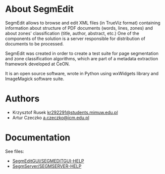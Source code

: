 About SegmEdit
==============

SegmEdit allows to browse and edit XML files (in TrueViz format) containing
information about structure of PDF documents (words, lines, zones) and about
zones' classification (title, author, abstract, etc.) One of the components
of the solution is a server responsible for distribution of documents to be
processed.

SegmEdit was created in order to create a test suite for page segmentation
and zone classification algorithms, which are part of a metadata extraction
framework developed at CeON.

It is an open source software, wrote in Python using wxWidgets library and
ImageMagick software suite.


Authors
=======

* Krzysztof Rusek <kr292291@students.mimuw.edu.pl>
* Artur Czeczko <a.czeczko@icm.edu.pl>


Documentation
=============

See files:

* [SegmEditGUI/SEGMEDITGUI-HELP](https://github.com/CeON/SegmEdit/blob/master/SegmEditGUI/SEGMEDITGUI-HELP.md)
* [SegmServer/SEGMSERVER-HELP](https://github.com/CeON/SegmEdit/blob/master/SegmServer/SEGMSERVER-HELP.md)

